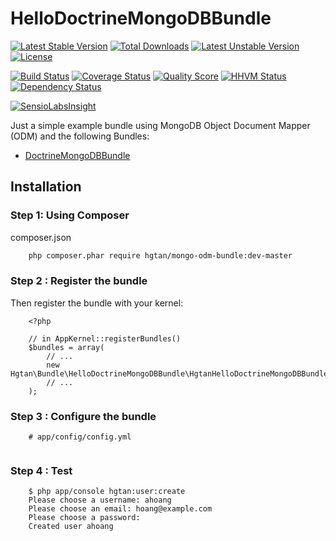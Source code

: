 # HelloDoctrineMongoDBBundle

[![Latest Stable Version](https://poser.pugx.org/hgtan/mongo-odm-bundle/v/stable)](https://packagist.org/packages/hgtan/mongo-odm-bundle) 
[![Total Downloads](https://poser.pugx.org/hgtan/mongo-odm-bundle/downloads)](https://packagist.org/packages/hgtan/mongo-odm-bundle) 
[![Latest Unstable Version](https://poser.pugx.org/hgtan/mongo-odm-bundle/v/unstable)](https://packagist.org/packages/hgtan/mongo-odm-bundle) 
[![License](https://poser.pugx.org/hgtan/mongo-odm-bundle/license)](https://packagist.org/packages/hgtan/mongo-odm-bundle)

[![Build Status](https://img.shields.io/travis/FriendsOfBundle/HelloDoctrineMongoDBBundle.svg?style=flat-square)](https://travis-ci.org/FriendsOfBundle/HelloDoctrineMongoDBBundle)
[![Coverage Status](https://img.shields.io/scrutinizer/coverage/g/FriendsOfBundle/HelloDoctrineMongoDBBundle.svg?style=flat-square)](https://scrutinizer-ci.com/g/FriendsOfBundle/HelloDoctrineMongoDBBundle/code-structure)
[![Quality Score](https://img.shields.io/scrutinizer/g/FriendsOfBundle/HelloDoctrineMongoDBBundle.svg?style=flat-square)](https://scrutinizer-ci.com/g/FriendsOfBundle/HelloDoctrineMongoDBBundle)
[![HHVM Status](https://img.shields.io/hhvm/hgtan/mongo-odm-bundle.svg?style=flat-square)](http://hhvm.h4cc.de/package/hgtan/mongo-odm-bundle)
[![Dependency Status](https://img.shields.io/versioneye/d/user/projects/55964fbb616634001b000001.svg?style=flat-square)](https://www.versioneye.com/user/projects/55964fbb616634001b000001)

[![SensioLabsInsight](https://insight.sensiolabs.com/projects/4e4c6ca7-f398-44d1-8472-4b24bd1c32de/big.png)](https://insight.sensiolabs.com/projects/4e4c6ca7-f398-44d1-8472-4b24bd1c32de)

Just a simple example bundle using MongoDB Object Document Mapper (ODM) and the following Bundles:
* [DoctrineMongoDBBundle](https://github.com/doctrine/DoctrineMongoDBBundle)

Installation
------------

### Step 1: Using Composer

composer.json
```bash
    php composer.phar require hgtan/mongo-odm-bundle:dev-master
```

### Step 2 : Register the bundle

Then register the bundle with your kernel:

```
    <?php

    // in AppKernel::registerBundles()
    $bundles = array(
        // ...
        new Hgtan\Bundle\HelloDoctrineMongoDBBundle\HgtanHelloDoctrineMongoDBBundle(),
        // ...
    );
```

### Step 3 : Configure the bundle

```
    # app/config/config.yml
    
```

### Step 4 : Test
```
    $ php app/console hgtan:user:create
    Please choose a username: ahoang
    Please choose an email: hoang@example.com
    Please choose a password: 
    Created user ahoang

```